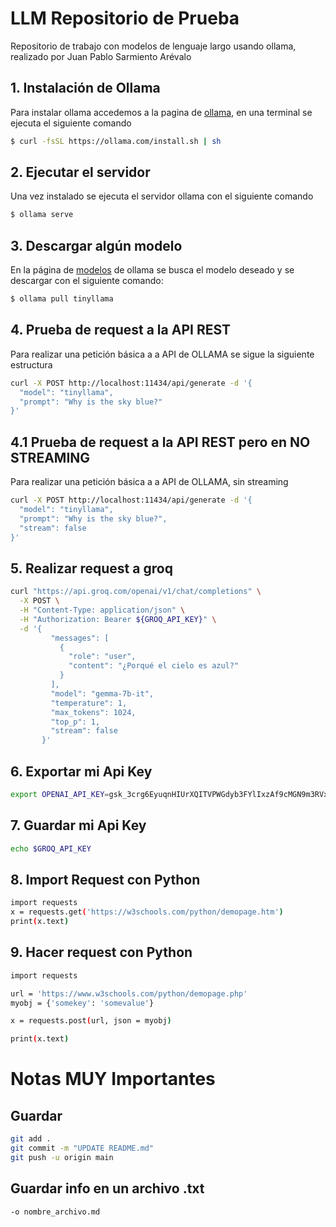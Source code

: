 # LLM Repositorio de Prueba
Repositorio de trabajo con modelos de lenguaje largo usando ollama, realizado por Juan Pablo Sarmiento Arévalo

## 1. Instalación de Ollama
Para instalar ollama accedemos a la pagina de [ollama](https://ollama.com/download/linux), en una terminal se ejecuta el siguiente comando 

````bash
$ curl -fsSL https://ollama.com/install.sh | sh
````

## 2. Ejecutar el servidor
Una vez instalado se ejecuta el servidor ollama con el siguiente comando

````bash
$ ollama serve
````

## 3. Descargar algún modelo
En la página de [modelos](https://ollama.com/library) de ollama se busca el modelo deseado y se descargar con el siguiente comando:

````bash
$ ollama pull tinyllama
````

## 4. Prueba de request a la API REST
Para realizar una petición básica a a API de OLLAMA se sigue la siguiente estructura

````bash
curl -X POST http://localhost:11434/api/generate -d '{
  "model": "tinyllama",
  "prompt": "Why is the sky blue?"
}'
````
## 4.1 Prueba de request a la API REST pero en NO STREAMING
Para realizar una petición básica a a API de OLLAMA, sin streaming

````bash
curl -X POST http://localhost:11434/api/generate -d '{
  "model": "tinyllama",
  "prompt": "Why is the sky blue?",
  "stream": false
}'
````

## 5. Realizar request a groq
````bash
curl "https://api.groq.com/openai/v1/chat/completions" \
  -X POST \
  -H "Content-Type: application/json" \
  -H "Authorization: Bearer ${GROQ_API_KEY}" \
  -d '{
         "messages": [
           {
             "role": "user",
             "content": "¿Porqué el cielo es azul?"
           }
         ],
         "model": "gemma-7b-it",
         "temperature": 1,
         "max_tokens": 1024,
         "top_p": 1,
         "stream": false
       }'
````

## 6. Exportar mi Api Key
````bash
export OPENAI_API_KEY=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
````

## 7. Guardar mi Api Key
````bash
echo $GROQ_API_KEY
````

## 8. Import Request con Python
````bash
import requests
x = requests.get('https://w3schools.com/python/demopage.htm')
print(x.text)
````

## 9. Hacer request con Python
````bash
import requests

url = 'https://www.w3schools.com/python/demopage.php'
myobj = {'somekey': 'somevalue'}

x = requests.post(url, json = myobj)

print(x.text)
````










# Notas MUY Importantes

## Guardar
````bash
git add .
git commit -m "UPDATE README.md"
git push -u origin main
````

## Guardar info en un archivo .txt
````bash
-o nombre_archivo.md
````
